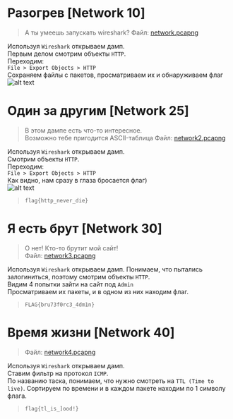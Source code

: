 Разогрев [Network 10]
================
> А ты умеешь запускать wireshark?
Файл: [network.pcapng](https://github.com/axelmaker/vkactf2018_writeup/raw/master/network/network.pcapng)

Используя ```Wireshark``` открываем дамп.  
Первым делом смотрим объекты ```HTTP```.  
Переходим:  
```File > Export Objects > HTTP```  
Сохраняем файлы с пакетов, просматриваем их и обнаруживаем флаг  
![alt text](https://github.com/axelmaker/vkactf2018_writeup/blob/master/network/123.jpg?raw=true)


Один за другим  [Network 25]
================
> В этом дампе есть что-то интересное.  
Возможно тебе пригодится ASCII-таблица
Файл: [network2.pcapng](https://github.com/axelmaker/vkactf2018_writeup/raw/master/network/network2.pcapng)

Используя ```Wireshark``` открываем дамп.  
Смотрим объекты ```HTTP```.  
Переходим:  
```File > Export Objects > HTTP```  
Как видно, нам сразу в глаза бросается флаг)  
![alt text](https://github.com/axelmaker/vkactf2018_writeup/blob/master/network/network2.png?raw=true)  
>```flag{http_never_die}```


Я есть брут [Network 30]
================
> О нет! Кто-то брутит мой сайт!  
Файл: [network3.pcapng](https://github.com/axelmaker/vkactf2018_writeup/raw/master/network/network3.pcapng)

Используя ```Wireshark``` открываем дамп.
Понимаем, что пытались залогиниться, поэтому смотрим объекты ```HTTP```.  
Видим 4 попытки зайти на сайт под ```Admin```  
Просматриваем их пакеты, и в одном из них находим флаг.  

> ```FLAG{bru73f0rc3_4dm1n}```


Время жизни [Network 40]
================
> Файл: [network4.pcapng](https://github.com/axelmaker/vkactf2018_writeup/raw/master/network/network4.pcapng)

Используя ```Wireshark``` открываем дамп.  
Ставим фильтр на протокол ```ICMP```.  
По названию таска, понимаем, что нужно смотреть на ```TTL (Time to live)```.
Сортируем по времени и в каждом пакете находим по 1 символу флага.  

>```flag{tl_is_]ood!}```
